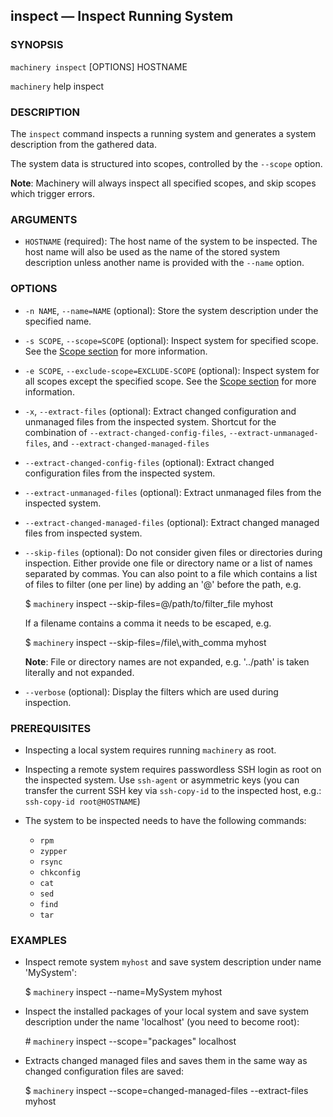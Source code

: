 
## inspect — Inspect Running System

### SYNOPSIS

`machinery inspect` [OPTIONS] HOSTNAME

`machinery` help inspect


### DESCRIPTION

The `inspect` command inspects a running system and generates a system
description from the gathered data.

The system data is structured into scopes, controlled by the
`--scope` option.

**Note**:
Machinery will always inspect all specified scopes, and skip scopes which
trigger errors.


### ARGUMENTS

  * `HOSTNAME` (required):
    The host name of the system to be inspected. The host name will also be
    used as the name of the stored system description unless another name is
    provided with the `--name` option.


### OPTIONS

  * `-n NAME`, `--name=NAME` (optional):
    Store the system description under the specified name.

  * `-s SCOPE`, `--scope=SCOPE` (optional):
    Inspect system for specified scope.
    See the [Scope section](#Scopes) for more information.

  * `-e SCOPE`, `--exclude-scope=EXCLUDE-SCOPE` (optional):
    Inspect system for all scopes except the specified scope.
    See the [Scope section](#Scopes) for more information.

  * `-x`, `--extract-files` (optional):
    Extract changed configuration and unmanaged files from the inspected system.
    Shortcut for the combination of `--extract-changed-config-files`,
    `--extract-unmanaged-files`, and `--extract-changed-managed-files`

  * `--extract-changed-config-files` (optional):
    Extract changed configuration files from the inspected system.

  * `--extract-unmanaged-files` (optional):
    Extract unmanaged files from the inspected system.

  * `--extract-changed-managed-files` (optional):
    Extract changed managed files from inspected system.

  * `--skip-files` (optional):
    Do not consider given files or directories during inspection. Either provide
    one file or directory name or a list of names separated by commas. You can
    also point to a file which contains a list of files to filter (one per line)
    by adding an '@' before the path, e.g.

      $ `machinery` inspect --skip-files=@/path/to/filter_file myhost

    If a filename contains a comma it needs to be escaped, e.g.

      $ `machinery` inspect --skip-files=/file\\,with_comma myhost

    **Note**: File or directory names are not expanded, e.g. '../path' is taken
      literally and not expanded.

  * `--verbose` (optional):
    Display the filters which are used during inspection.


### PREREQUISITES

  * Inspecting a local system requires running `machinery` as root.

  * Inspecting a remote system requires passwordless SSH login as root on the
    inspected system.
    Use `ssh-agent` or asymmetric keys (you can transfer the current SSH key
    via `ssh-copy-id` to the inspected host, e.g.: `ssh-copy-id root@HOSTNAME`)

  * The system to be inspected needs to have the following commands:

    * `rpm`
    * `zypper`
    * `rsync`
    * `chkconfig`
    * `cat`
    * `sed`
    * `find`
    * `tar`


### EXAMPLES

  * Inspect remote system `myhost` and save system description under name
    'MySystem':

    $ `machinery` inspect --name=MySystem myhost

  * Inspect the installed packages of your local system and save system description
    under the name 'localhost' (you need to become root):

    \# `machinery` inspect --scope="packages" localhost

  * Extracts changed managed files and saves them in the same way as changed
    configuration files are saved:

    $ `machinery` inspect --scope=changed-managed-files --extract-files myhost


